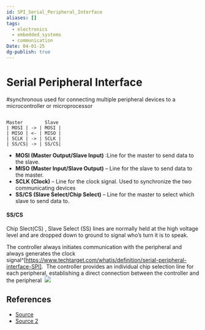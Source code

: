 ```yaml
---
id: SPI_Serial_Peripheral_Interface
aliases: []
tags:
  - electronics
  - embedded_systems
  - communication
Date: 04-01-25
dg-publish: true
---
```

# Serial Peripheral Interface

#synchronous
used for connecting multiple peripheral devices to a microcontroller or microprocessor

```

Master        Slave 
| MOSI | -> | MOSI | 
| MISO | <- | MISO | 
| SCLK | -> | SCLK | 
| SS/CS| -> | SS/CS| 

```

-  **MOSI (Master Output/Slave Input)** :Line for the master to send data to the slave.
- **MISO (Master Input/Slave Output)** – Line for the slave to send data to the master.
- **SCLK (Clock)** – Line for the clock signal. Used to synchronize the two communicating devices
- **SS/CS (Slave Select/Chip Select)** – Line for the master to select which slave to send data to.

#### SS/CS 
Chip Slect(CS) , Slave Select (SS) lines are normally held at the high voltage level and are dropped down to ground to signal who’s turn it is to speak.

The controller always initiates communication with the peripheral and always generates the clock signal^[https://www.techtarget.com/whatis/definition/serial-peripheral-interface-SPI].
 The controller provides an individual chip selection line for each peripheral, establishing a direct connection between the controller and the peripheral
 ![](https://www.techtarget.com/rms/onlineimages/standard_spi-f.png)

## References
- [Source](https://www.circuitbasics.com/basics-of-the-spi-communication-protocol/)
- [Source 2](https://www.techtarget.com/whatis/definition/serial-peripheral-interface-SPI)